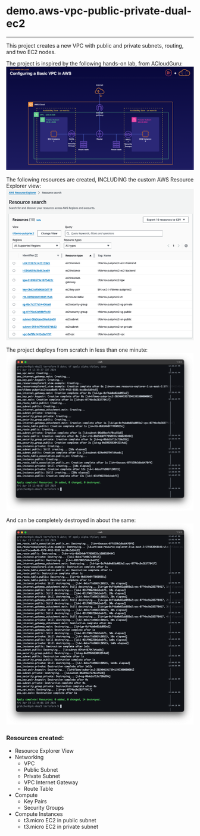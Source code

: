 # demo.aws-vpc-public-private-dual-ec2

---

This project creates a new VPC with public and private subnets, routing, and two EC2 nodes. 

The project is inspired by the following hands-on lab, from ACloudGuru:
![img_3.png](img_3.png)

The following resources are created, INCLUDING the custom AWS Resource Explorer view:
![aws_resourceexplorer.png](aws_resourceexplorer.png)

The project deploys from scratch in less than one minute:
![terminal-output-create.png](terminal-output-create.png)

And can be completely destroyed in about the same:
![terminal-output-destroy.png](terminal-output-destroy.png)

### Resources created:

- Resource Explorer View
- Networking
  - VPC
  - Public Subnet
  - Private Subnet
  - VPC Internet Gateway
  - Route Table
- Compute
  - Key Pairs
  - Security Groups
- Compute Instances
  - t3.micro EC2 in public subnet
  - t3.micro EC2 in private subnet
